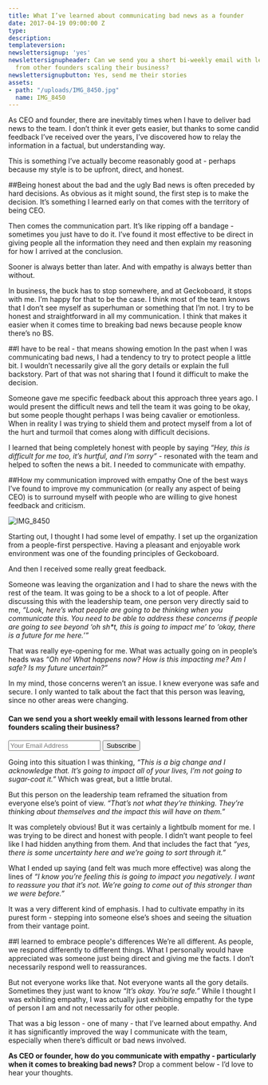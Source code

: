 ```yaml
---
title: What I’ve learned about communicating bad news as a founder
date: 2017-04-19 09:00:00 Z
type: 
description: 
templateversion: 
newslettersignup: 'yes'
newslettersignupheader: Can we send you a short bi-weekly email with lessons learned
  from other founders scaling their business?
newslettersignupbutton: Yes, send me their stories
assets:
- path: "/uploads/IMG_8450.jpg"
  name: IMG_8450
---
```


As CEO and founder, there are inevitably times when I have to deliver bad news to the team. I don’t think it ever gets easier, but thanks to some candid feedback I’ve received over the years, I’ve discovered how to relay the information in a factual, but understanding way.

This is something I’ve actually become reasonably good at - perhaps because my style is to be upfront, direct, and honest.

##Being honest about the bad and the ugly
Bad news is often preceded by hard decisions. As obvious as it might sound, the first step is to make the decision. It’s something I learned early on that comes with the territory of being CEO. 

Then comes the communication part. It’s like ripping off a bandage - sometimes you just have to do it. I’ve found it most effective to be direct in giving people all the information they need and then explain my reasoning for how I arrived at the conclusion. 

Sooner is always better than later. And with empathy is always better than without. 

In business, the buck has to stop somewhere, and at Geckoboard, it stops with me. I’m happy for that to be the case. I think most of the team knows that I don’t see myself as superhuman or something that I’m not. I try to be honest and straightforward in all my communication. I think that makes it easier when it comes time to breaking bad news because people know there’s no BS.

##I have to be real - that means showing emotion
In the past when I was communicating bad news, I had a tendency to try to protect people a little bit. I wouldn’t necessarily give all the gory details or explain the full backstory. Part of that was not sharing that I found it difficult to make the decision.

Someone gave me specific feedback about this approach three years ago. I would present the difficult news and tell the team it was going to be okay, but some people thought perhaps I was being cavalier or emotionless. When in reality I was trying to shield them and protect myself from a lot of the hurt and turmoil that comes along with difficult decisions.

I learned that being completely honest with people by saying *“Hey, this is difficult for me too, it’s hurtful, and I’m sorry”* - resonated with the team and helped to soften the news a bit. I needed to communicate with empathy.

##How my communication improved with empathy
One of the best ways I’ve found to improve my communication (or really any aspect of being CEO) is to surround myself with people who are willing to give honest feedback and criticism. 

![IMG_8450](/uploads/IMG_8450.jpg) 

Starting out, I thought I had some level of empathy. I set up the organization from a people-first perspective. Having a pleasant and enjoyable work environment was one of the founding principles of Geckoboard.

And then I received some really great feedback. 

Someone was leaving the organization and I had to share the news with the rest of the team. It was going to be a shock to a lot of people. After discussing this with the leadership team, one person very directly said to me, *“Look, here’s what people are going to be thinking when you communicate this. You need to be able to address these concerns if people are going to see beyond ‘oh sh&#42;t, this is going to impact me’ to ‘okay, there is a future for me here.’”*

That was really eye-opening for me. What was actually going on in people’s heads was *“Oh no! What happens now? How is this impacting me? Am I safe? Is my future uncertain?”* 

In my mind, those concerns weren’t an issue. I knew everyone was safe and secure. I only wanted to talk about the fact that this person was leaving, since no other areas were changing. 

<div class="blog-newsletter-signup inside">
<h4 class="newsletter-signup-head">Can we send you a short weekly email with lessons learned from other founders scaling their business?</h4>
<form action="//geckoboard.us1.list-manage.com/subscribe/post?u=f8c11c17753d5c653c8d22b3d&amp;id=d7a449ccce" method="post" id="mc-embedded-subscribe-form" name="mc-embedded-subscribe-form" class="validate form-wrapper" target="_blank" novalidate="">
<input type="email" value="" name="EMAIL" class="required email" placeholder="Your Email Address" id="mce-EMAIL">
<input type="submit" value="Subscribe" name="subscribe" id="mc-embedded-subscribe" class="button"></form>
</div>

Going into this situation I was thinking, *“This is a big change and I acknowledge that. It’s going to impact all of your lives, I’m not going to sugar-coat it.”* Which was great, but a little brutal.

But this person on the leadership team reframed the situation from everyone else’s point of view. *“That’s not what they’re thinking. They’re thinking about themselves and the impact this will have on them.”*

It was completely obvious! But it was certainly a lightbulb moment for me. I was trying to be direct and honest with people. I didn’t want people to feel like I had hidden anything from them. And that includes the fact that *“yes, there is some uncertainty here and we’re going to sort through it.”*

What I ended up saying (and felt was much more effective) was along the lines of *“I know you’re feeling this is going to impact you negatively. I want to reassure you that it’s not. We’re going to come out of this stronger than we were before.”*

It was a very different kind of emphasis. I had to cultivate empathy in its purest form - stepping into someone else’s shoes and seeing the situation from their vantage point. 

##I learned to embrace people's differences
We’re all different. As people, we respond differently to different things. What I personally would have appreciated was someone just being direct and giving me the facts. I don’t necessarily respond well to reassurances.

But not everyone works like that. Not everyone wants all the gory details. Sometimes they just want to know *“It’s okay. You’re safe.”* While I thought I was exhibiting empathy, I was actually just exhibiting empathy for the type of person I am and not necessarily for other people.

That was a big lesson - one of many - that I’ve learned about empathy. And it has significantly improved the way I communicate with the team, especially when there’s difficult or bad news involved.

**As CEO or founder, how do you communicate with empathy - particularly when it comes to breaking bad news?** Drop a comment below - I’d love to hear your thoughts.
